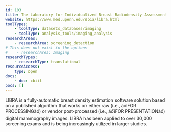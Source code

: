 ```yaml
---
id: 103
title: The Laboratory for Individualized Breast Radiodensity Assessment (LIBRA)
website: https://www.med.upenn.edu/sbia/libra.html
toolTypes:
    - toolType: datasets_databases/imaging
    - toolType: analysis_tools/imaging_analysis
researchAreas:
    - researchArea: screening_detection
# This does not exist in the options    
#    - researchArea: Imaging
researchTypes:
    - researchType: translational
resourceAccess:
    type: open
docs:
    - doc: cbiit
pocs: []        
---
```

LIBRA is a fully-automatic breast density estimation software solution based on a published algorithm that works on either raw (i.e., äóìFOR PROCESSINGäó) or vendor post-processed (i.e., äóìFOR PRESENTATIONäó) digital mammography images. LIBRA has been applied to over 30,000 screening exams and is being increasingly utilized in larger studies.

